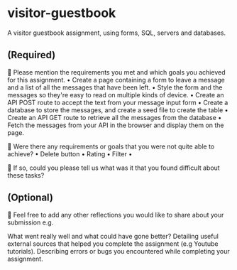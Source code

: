 # visitor-guestbook

A visitor guestbook assignment, using forms, SQL, servers and databases.

## (Required)

🎯 Please mention the requirements you met and which goals you achieved for this assignment.
• Create a page containing a form to leave a message and a list of all the messages that have been left.
• Style the form and the messages so they're easy to read on multiple kinds of device.
• Create an API POST route to accept the text from your message input form
• Create a database to store the messages, and create a seed file to create the table
• Create an API GET route to retrieve all the messages from the database
• Fetch the messages from your API in the browser and display them on the page.

🎯 Were there any requirements or goals that you were not quite able to achieve?
• Delete button
• Rating
• Filter
•

🎯 If so, could you please tell us what was it that you found difficult about these tasks?

## (Optional)

🏹 Feel free to add any other reflections you would like to share about your submission e.g.

What went really well and what could have gone better?
Detailing useful external sources that helped you complete the assignment (e.g Youtube tutorials).
Describing errors or bugs you encountered while completing your assignment.
